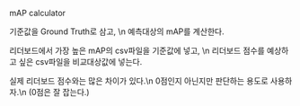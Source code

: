mAP calculator

기준값을 Ground Truth로 삼고, \n
예측대상의 mAP를 계산한다.

리더보드에서 가장 높은 mAP의 csv파일을 기준값에 넣고, \n
리더보드 점수를 예상하고 싶은 csv파일을 비교대상값에 넣는다.

실제 리더보드 점수와는 많은 차이가 있다.\n
0점인지 아닌지만 판단하는 용도로 사용하자.\n
(0점은 잘 잡는다.)
